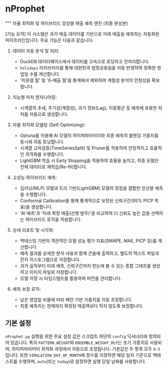 # nProphet
"""
자율 최적화 및 하이브리드 앙상블 매출 예측 엔진 (최종 완성본)

[기능 요약]
이 시스템은 과거 매출 데이터를 기반으로 미래 매출을 예측하는 자동화된 파이프라인입니다.
주요 기능은 다음과 같습니다.

1.  데이터 자동 분석 및 처리:
    - DuckDB 데이터베이스에서 데이터를 고속으로 로딩하고 전처리합니다.
    - `holidays` 라이브러리를 통해 대한민국 법정공휴일을 자동 반영하여 정확한 영업일 수를 계산합니다.
    - '미완결 월' 및 '0-매출 월'을 통계에서 제외하여 계절성 분석의 안정성을 확보합니다.

2.  지능형 피처 엔지니어링:
    - 시계열의 추세, 주기성(계절성), 과거 정보(Lag), 이동평균 등 예측에 유용한 피처를 자동으로 생성합니다.

3.  자율 최적화 모델링 (Self-Optimizing):
    - Optuna를 이용해 AI 모델의 하이퍼파라미터와 최종 예측의 블렌딩 가중치를 동시에 자동 튜닝합니다.
    - 시계열 교차검증(TimeSeriesSplit) 및 Pruner를 적용하여 안정적이고 효율적인 최적화를 수행합니다.
    - LightGBM 학습 시 Early Stopping을 적용하여 효율을 높이고, 최종 모델은 전체 데이터로 재학습(Re-fit)합니다.

4.  고성능 하이브리드 예측:
    - 딥러닝(MLP) 모델과 트리 기반(LightGBM) 모델의 장점을 결합한 앙상블 예측을 수행합니다.
    - Conformal Calibration을 통해 통계적으로 보정된 신뢰구간(95% PICP 목표)을 생성합니다.
    - 'AI 예측'과 '미래 확정 매출(선행 발주)'을 비교하여 더 신뢰도 높은 값을 선택하는 하이브리드 로직을 적용합니다.

5.  상세 리포트 및 시각화:
    - 백테스팅 기반의 객관적인 모델 성능 평가 지표(SMAPE, MAE, PICP 등)를 계산합니다.
    - 예측 결과를 상세한 분석 내용과 함께 콘솔에 출력하고, 별도의 텍스트 파일과 잔차 히스토그램으로 저장합니다.
    - 과거 실적부터 미래 예측, 신뢰구간까지 한눈에 볼 수 있는 종합 그래프를 생성하고 이미지 파일로 저장합니다.
    - 모델 저장 시 타임스탬프를 활용하여 버전을 관리합니다.

6.  예측 보정 로직:
    - 남은 영업일 비율에 따라 패턴 기반 가중치를 자동 조정합니다.
    - 최종 예측치는 현재까지 확정된 매출액보다 작지 않도록 보정합니다.

## 기본 설정
`nProphet.py` 실행을 위한 주요 설정 값은 스크립트 하단의 `config` 딕셔너리에 정의되어 있습니다. 
특히 `PATTERN_WEIGHT`와 `ENSEMBLE_WEIGHT_MLP`는 초기 가중치로 사용되며,
하이퍼파라미터 최적화 과정에서 자동으로 조정됩니다. 기본값은 두 항목 모두 `0.5`입니다.
또한 `SIMULATION_DAY_OF_MONTH`에 정수를 지정하면 해당 일자 기준으로 백테스트를 수행하며,
`auto`(또는 `today`)로 설정하면 실행 당일 날짜를 사용합니다.

